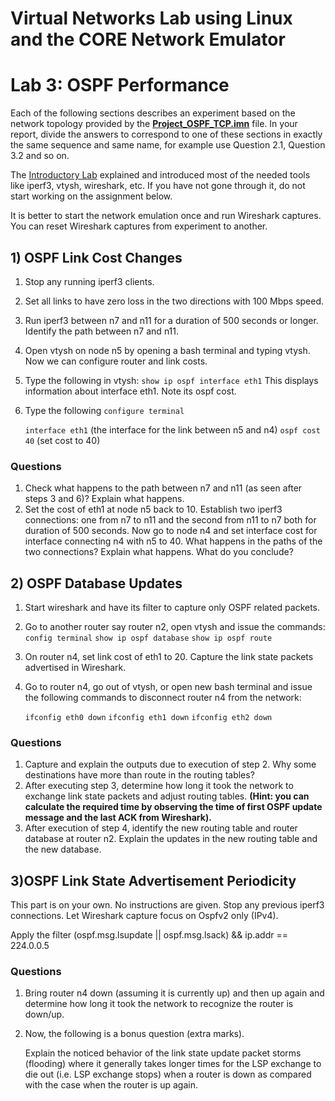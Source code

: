 # Virtual Networks Lab using Linux and the CORE Network Emulator

# Lab 3: OSPF Performance 

Each of the following sections describes an experiment based on the network topology provided by the  **[Project_OSPF_TCP.imn](https://github.com/kelsayed/CoreNetLab/NetTopo/Project_OSPF_TCP.imn)**  file. In your report, divide the answers to correspond to one of these sections in exactly the same sequence and same name, for example use Question 2.1, Question 3.2 and so on.

The [Introductory Lab](https://github.com/kelsayed/CoreNetLab/IntroLab.md) explained and introduced most of the needed tools like iperf3, vtysh, wireshark, etc. If you have not gone through it, do not start working on the assignment below.

It is better to start the network emulation once and run Wireshark captures. You can reset Wireshark captures from experiment to another.

## 1) OSPF Link Cost Changes

1. Stop any running iperf3 clients.

2. Set all links to have zero loss in the two directions with 100 Mbps speed.

3. Run iperf3 between n7 and n11 for a duration of 500 seconds or longer. Identify the path between n7 and n11.

4. Open vtysh on node n5 by opening a bash terminal and typing vtysh. Now we can configure router and link costs.

5. Type the following in vtysh:
   `show ip ospf interface eth1`
   This displays information about interface eth1. Note its ospf cost.

6. Type the following
   `configure terminal`

   `interface eth1` (the interface for the link between n5 and n4)
   `ospf cost 40` (set cost to 40)

### **Questions**

1. Check what happens to the path between n7 and n11 (as seen after steps 3 and 6)? Explain what happens.
2. Set the cost of eth1 at node n5 back to 10. Establish two iperf3 connections: one from n7 to n11 and the second from n11 to n7 both for duration of 500 seconds. Now go to node n4 and set interface cost for interface connecting n4 with n5 to 40.
    What happens in the paths of the two connections? Explain what happens. What do you conclude?

## 2) OSPF Database Updates

1. Start wireshark and have its filter to capture only OSPF related packets.

2. Go to another router say router n2, open vtysh and issue the commands:
   `config terminal`
   `show ip ospf database`
   `show ip ospf route`

3. On router n4, set link cost of eth1 to 20. Capture the link state packets advertised in Wireshark.

4. Go to router n4, go out of vtysh, or open new bash terminal and issue the following commands to disconnect router n4 from the network:

   `ifconfig eth0 down`
   `ifconfig eth1 down`
   `ifconfig eth2 down`

### Questions

1. Capture and explain the outputs due to execution of step 2. Why some destinations have more than route in the routing tables?
2. After executing step 3, determine how long it took the network to exchange link state packets and adjust routing tables. **(Hint: you can calculate the required time by observing the time of first OSPF update message and the last ACK from Wireshark).**
3. After execution of step 4, identify the new routing table and router database at router n2. Explain the updates in the new routing table and the new database.

## 3)OSPF Link State Advertisement Periodicity

This part is on your own. No instructions are given. Stop any previous iperf3 connections. Let Wireshark capture focus on Ospfv2 only (IPv4).

Apply the filter (ospf.msg.lsupdate \|\| ospf.msg.lsack) && ip.addr == 224.0.0.5

### Questions

1. Bring router n4 down (assuming it is currently up) and then up again and determine how long it took the network to recognize the router is down/up.

2. Now, the following is a bonus question (extra marks).

   Explain the noticed behavior of the link state update packet storms (flooding) where it generally takes longer times for the LSP exchange to die out (i.e. LSP exchange stops) when a router is down as compared with the case when the router is up again.